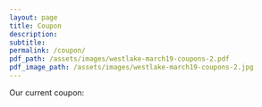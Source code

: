 ```yaml
---
layout: page
title: Coupon
description:
subtitle:
permalink: /coupon/
pdf_path: /assets/images/westlake-march19-coupons-2.pdf
pdf_image_path: /assets/images/westlake-march19-coupons-2.jpg
---
```


Our current coupon: